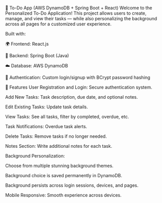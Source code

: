 📝 To-Do App (AWS DynamoDB + Spring Boot + React)
Welcome to the Personalized To-Do Application!
This project allows users to create, manage, and view their tasks — while also personalizing the background across all pages for a customized user experience.

Built with:

🌍 Frontend: React.js

🚀 Backend: Spring Boot (Java)

☁️ Database: AWS DynamoDB

🔐 Authentication: Custom login/signup with BCrypt password hashing

📸 Features
User Registration and Login: Secure authentication system.

Add New Tasks: Task description, due date, and optional notes.

Edit Existing Tasks: Update task details.

View Tasks: See all tasks, filter by completed, overdue, etc.

Task Notifications: Overdue task alerts.

Delete Tasks: Remove tasks if no longer needed.

Notes Section: Write additional notes for each task.

Background Personalization:

Choose from multiple stunning background themes.

Background choice is saved permanently in DynamoDB.

Background persists across login sessions, devices, and pages.

Mobile Responsive: Smooth experience across devices.

